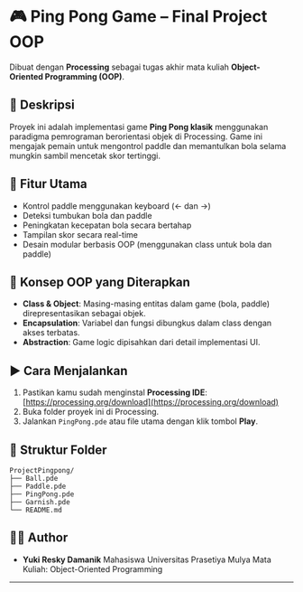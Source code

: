 # 🎮 Ping Pong Game – Final Project OOP

Dibuat dengan **Processing** sebagai tugas akhir mata kuliah **Object-Oriented Programming (OOP)**.

## 📌 Deskripsi

Proyek ini adalah implementasi game **Ping Pong klasik** menggunakan paradigma pemrograman berorientasi objek di Processing. Game ini mengajak pemain untuk mengontrol paddle dan memantulkan bola selama mungkin sambil mencetak skor tertinggi.

## 🎯 Fitur Utama

* Kontrol paddle menggunakan keyboard (← dan →)
* Deteksi tumbukan bola dan paddle
* Peningkatan kecepatan bola secara bertahap
* Tampilan skor secara real-time
* Desain modular berbasis OOP (menggunakan class untuk bola dan paddle)

## 🧠 Konsep OOP yang Diterapkan

* **Class & Object**: Masing-masing entitas dalam game (bola, paddle) direpresentasikan sebagai objek.
* **Encapsulation**: Variabel dan fungsi dibungkus dalam class dengan akses terbatas.
* **Abstraction**: Game logic dipisahkan dari detail implementasi UI.

## ▶️ Cara Menjalankan

1. Pastikan kamu sudah menginstal **Processing IDE**: [https://processing.org/download](https://processing.org/download)
2. Buka folder proyek ini di Processing.
3. Jalankan `PingPong.pde` atau file utama dengan klik tombol **Play**.

## 📁 Struktur Folder

```
ProjectPingpong/
├── Ball.pde
├── Paddle.pde
├── PingPong.pde
├── Garnish.pde
└── README.md
```

## 👨‍💻 Author

* **Yuki Resky Damanik**
  Mahasiswa Universitas Prasetiya Mulya
  Mata Kuliah: Object-Oriented Programming

---
